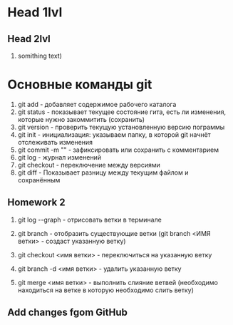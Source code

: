 # Head 1lvl

## Head 2lvl

1. somithing text)


# Основные команды git

1. git add - добавляет содержимое рабочего каталога 
2. git status - показывает текущее состояние гита, есть ли изменения, которые нужно закоммитить
(сохранить)
3. git version - проверить текущую установленную
версию пограммы
4. git init - инициализация: указываем папку, в которой
git начнёт отслеживать изменения
5.  git commit -m "" - зафиксировать или сохранить с комментарием
6.  git log - журнал изменений
7. git checkout - переключение между версиями
8.  git diff - Показывает разницу между текущим файлом и сохранённым

## Homework 2

1. git log --graph - отрисовать ветки в терминале

2. git branch - отобразить существующие ветки (git branch <ИМЯ ветки> - создаст указанную ветку)

3. git checkout <имя ветки> - переключиться на указанную ветку

4. git branch -d <имя ветки> - удалить указанную ветку

5. git merge <имя ветки> - выполнить слияние ветвей (необходимо находиться на ветке в которую необходимо слить ветку)  

## Add changes fgom GitHub
